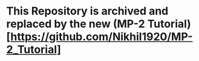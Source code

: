 # This Repository is archived and replaced by the new (MP-2 Tutorial)[https://github.com/Nikhil1920/MP-2_Tutorial]
